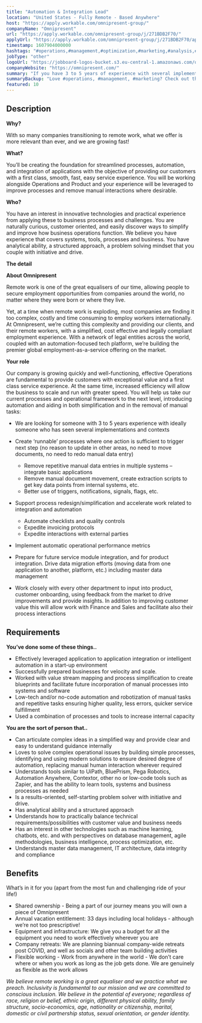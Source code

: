 ```yaml
---
title: "Automation & Integration Lead"
location: "United States - Fully Remote - Based Anywhere"
host: "https://apply.workable.com/omnipresent-group/"
companyName: "Omnipresent"
url: "https://apply.workable.com/omnipresent-group/j/271BDB2F70/"
applyUrl: "https://apply.workable.com/omnipresent-group/j/271BDB2F70/apply/"
timestamp: 1607904000000
hashtags: "#operations,#management,#optimization,#marketing,#analysis,#sales,#socialmedia,#scrum,#finance"
jobType: "other"
logoUrl: "https://jobboard-logos-bucket.s3.eu-central-1.amazonaws.com/omnipresent"
companyWebsite: "https://omnipresent.com/"
summary: "If you have 3 to 5 years of experience with several implementations and contexts, Omnipresent is looking for someone with your knowledge."
summaryBackup: "Love #operations, #management, #marketing? Check out this job post!"
featured: 10
---
```


## Description

**Why?**

With so many companies transitioning to remote work, what we offer is more relevant than ever, and we are growing fast!

**What?**

You’ll be creating the foundation for streamlined processes, automation, and integration of applications with the objective of providing our customers with a first class, smooth, fast, easy service experience. You will be working alongside Operations and Product and your experience will be leveraged to improve processes and remove manual interactions where desirable.

**Who?**

You have an interest in innovative technologies and practical experience from applying these to business processes and challenges. You are naturally curious, customer oriented, and easily discover ways to simplify and improve how business operations function. We believe you have experience that covers systems, tools, processes and business. You have analytical ability, a structured approach, a problem solving mindset that you couple with initiative and drive.

**The detail**

**About Omnipresent**

Remote work is one of the great equalisers of our time, allowing people to secure employment opportunities from companies around the world, no matter where they were born or where they live.

Yet, at a time when remote work is exploding, most companies are finding it too complex, costly and time consuming to employ workers internationally. At Omnipresent, we’re cutting this complexity and providing our clients, and their remote workers, with a simplified, cost effective and legally compliant employment experience. With a network of legal entities across the world, coupled with an automation-focused tech platform, we’re building the premier global employment-as-a-service offering on the market.

**Your role**

Our company is growing quickly and well-functioning, effective Operations are fundamental to provide customers with exceptional value and a first class service experience. At the same time, increased efficiency will allow the business to scale and run with greater speed. You will help us take our current processes and operational framework to the next level, introducing automation and aiding in both simplification and in the removal of manual tasks:

*   We are looking for someone with 3 to 5 years experience with ideally someone who has seen several implementations and contexts

*   Create ‘runnable’ processes where one action is sufficient to trigger next step (no reason to update in other areas, no need to move documents, no need to redo manual data entry)
    *   Remove repetitive manual data entries in multiple systems – integrate basic applications
    *   Remove manual document movement, create extraction scripts to get key data points from internal systems, etc.
    *   Better use of triggers, notifications, signals, flags, etc.
*   Support process redesign/simplification and accelerate work related to integration and automation
    *   Automate checklists and quality controls
    *   Expedite invoicing protocols
    *   Expedite interactions with external parties
*   Implement automatic operational performance metrics

*   Prepare for future service module integration, and for product integration. Drive data migration efforts (moving data from one application to another, platform, etc.) including master data management

*   Work closely with every other department to input into product, customer onboarding, using feedback from the market to drive improvements and provide insights. In addition to improving customer value this will allow work with Finance and Sales and facilitate also their process interactions

## Requirements

**You’ve done some of these things..**

*   Effectively leveraged application to application integration or intelligent automation in a start-up environment
*   Successfully prepared businesses for velocity and scale.
*   Worked with value stream mapping and process simplification to create blueprints and facilitate future incorporation of manual processes into systems and software
*   Low-tech and/or no-code automation and robotization of manual tasks and repetitive tasks ensuring higher quality, less errors, quicker service fulfillment
*   Used a combination of processes and tools to increase internal capacity

**You are the sort of person that..**

*   Can articulate complex ideas in a simplified way and provide clear and easy to understand guidance internally
*   Loves to solve complex operational issues by building simple processes, identifying and using modern solutions to ensure desired degree of automation, replacing manual human interaction wherever required
*   Understands tools similar to UiPath, BluePrism, Pega Robotics, Automation Anywhere, Contextor, other no or low-code tools such as Zapier, and has the ability to learn tools, systems and business processes as needed
*   Is a results-oriented, self-starting problem solver with initiative and drive.
*   Has analytical ability and a structured approach
*   Understands how to practically balance technical requirements/possibilities with customer value and business needs
*   Has an interest in other technologies such as machine learning, chatbots, etc. and with perspectives on database management, agile methodologies, business intelligence, process optimization, etc.
*   Understands master data management, IT architecture, data integrity and compliance

## Benefits

What’s in it for you (apart from the most fun and challenging ride of your life!)

*   Shared ownership - Being a part of our journey means you will own a piece of Omnipresent
*   Annual vacation entitlement: 33 days including local holidays - although we’re not too prescriptive!
*   Equipment and infrastructure: We give you a budget for all the equipment you need to work effectively wherever you are
*   Company retreats: We are planning biannual company-wide retreats post COVID, and well as socials and other team building activities
*   Flexible working - Work from anywhere in the world - We don’t care where or when you work as long as the job gets done. We are genuinely as flexible as the work allows

_We believe remote working is a great equaliser and we practice what we preach. Inclusivity is fundamental to our mission and we are committed to conscious inclusion. We believe in the potential of everyone; regardless of race, religion or belief, ethnic origin, different physical ability, family structure, socio-economics, age, nationality or citizenship, marital, domestic or civil partnership status, sexual orientation, or gender identity._
